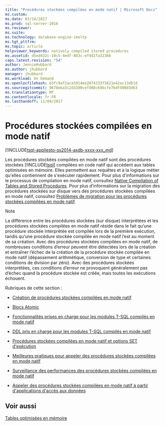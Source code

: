 ```yaml
---
title: "Procédures stockées compilées en mode natif | Microsoft Docs"
ms.custom: 
ms.date: 03/14/2017
ms.prod: sql-server-2016
ms.reviewer: 
ms.suite: 
ms.technology: database-engine-imoltp
ms.tgt_pltfrm: 
ms.topic: article
helpviewer_keywords: natively compiled stored procedures
ms.assetid: d5ed432c-10c5-4e4f-883c-ef4d1fa32366
caps.latest.revision: "54"
author: JennieHubbard
ms.author: jhubbard
manager: jhubbard
ms.workload: On Demand
ms.openlocfilehash: b3fc9af2aca5914ee2074333f5621e42ac13db1d
ms.sourcegitcommit: 9678eba3c2d3100cef408c69bcfe76df49803d63
ms.translationtype: MT
ms.contentlocale: fr-FR
ms.lasthandoff: 11/09/2017
---
```

# <a name="natively-compiled-stored-procedures"></a>Procédures stockées compilées en mode natif
[!INCLUDE[tsql-appliesto-ss2014-asdb-xxxx-xxx_md](../../includes/tsql-appliesto-ss2014-asdb-xxxx-xxx-md.md)]

  Les procédures stockées compilées en mode natif sont des procédures stockées [!INCLUDE[tsql](../../includes/tsql-md.md)] compilées en code natif qui accèdent aux tables optimisées en mémoire. Elles permettent aux requêtes et à la logique métier qu'elles contiennent de s'exécuter rapidement. Pour plus d'informations sur le processus de compilation en mode natif, consultez [Native Compilation of Tables and Stored Procedures](../../relational-databases/in-memory-oltp/native-compilation-of-tables-and-stored-procedures.md). Pour plus d’informations sur la migration des procédures stockées sur disque vers des procédures stockées compilées en mode natif, consultez [Problèmes de migration pour les procédures stockées compilées en mode natif](../../relational-databases/in-memory-oltp/migration-issues-for-natively-compiled-stored-procedures.md).  
  
> [!NOTE]  
>  La différence entre les procédures stockées (sur disque) interprétées et les procédures stockées compilées en mode natif réside dans le fait qu’une procédure stockée interprétée est compilée lors de la première exécution, tandis qu’une procédure stockée compilée en mode natif l’est au moment de sa création. Avec des procédures stockées compilées en mode natif, de nombreuses conditions d’erreur peuvent être détectées lors de la création et entraîner l’échec de la création de la procédure stockée compilée en mode natif (dépassement arithmétique, conversion de type et certaines conditions de division par zéro). Avec des procédures stockées interprétées, ces conditions d’erreur ne provoquent généralement pas d’échec quand la procédure stockée est créée, mais toutes les exécutions échouent.  
  
 Rubriques de cette section :  
  
-   [Création de procédures stockées compilées en mode natif](../../relational-databases/in-memory-oltp/creating-natively-compiled-stored-procedures.md)  
  
-   [Blocs Atomic](../../relational-databases/in-memory-oltp/atomic-blocks-in-native-procedures.md)  
  
-   [Fonctionnalités prises en charge pour les modules T-SQL compilés en mode natif](../../relational-databases/in-memory-oltp/supported-features-for-natively-compiled-t-sql-modules.md)  
  
-   [DDL pris en charge pour les modules T-SQL compilés en mode natif](../../relational-databases/in-memory-oltp/supported-ddl-for-natively-compiled-t-sql-modules.md)  
  
-   [Procédures stockées compilées en mode natif et options SET d'exécution](../../relational-databases/in-memory-oltp/natively-compiled-stored-procedures-and-execution-set-options.md)  
  
-   [Meilleures pratiques pour appeler des procédures stockées compilées en mode natif](../../relational-databases/in-memory-oltp/best-practices-for-calling-natively-compiled-stored-procedures.md)  
  
-   [Surveillance des performances des procédures stockées compilées en mode natif](../../relational-databases/in-memory-oltp/monitoring-performance-of-natively-compiled-stored-procedures.md)  
  
-   [Appeler des procédures stockées compilées en mode natif à partir d'applications d'accès aux données](../../relational-databases/in-memory-oltp/calling-natively-compiled-stored-procedures-from-data-access-applications.md)  
  
## <a name="see-also"></a>Voir aussi  
 [Tables optimisées en mémoire](../../relational-databases/in-memory-oltp/memory-optimized-tables.md)  
  
  
